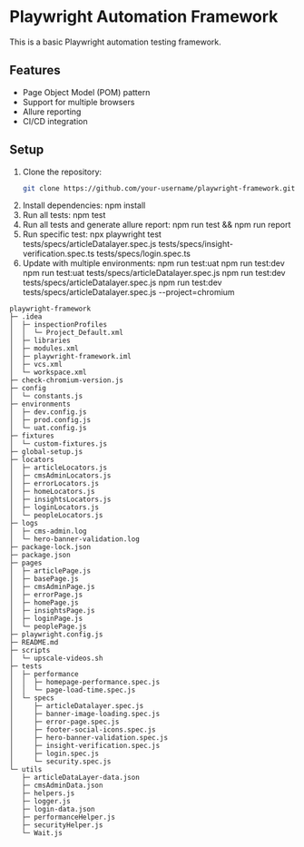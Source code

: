 # Playwright Automation Framework

This is a basic Playwright automation testing framework.

## Features
- Page Object Model (POM) pattern
- Support for multiple browsers
- Allure reporting
- CI/CD integration

## Setup
1. Clone the repository:
   ```bash
   git clone https://github.com/your-username/playwright-framework.git
2. Install dependencies:
   npm install
3. Run all tests:
   npm test
4. Run all tests and generate allure report:
   npm run test && npm run report
5. Run specific test:
   npx playwright test tests/specs/articleDatalayer.spec.js tests/specs/insight-verification.spec.ts tests/specs/login.spec.ts
6. Update with multiple environments:
   npm run test:uat
   npm run test:dev
   npm run test:uat tests/specs/articleDatalayer.spec.js
   npm run test:dev tests/specs/articleDatalayer.spec.js
   npm run test:dev tests/specs/articleDatalayer.spec.js --project=chromium





```
playwright-framework
├─ .idea
│  ├─ inspectionProfiles
│  │  └─ Project_Default.xml
│  ├─ libraries
│  ├─ modules.xml
│  ├─ playwright-framework.iml
│  ├─ vcs.xml
│  └─ workspace.xml
├─ check-chromium-version.js
├─ config
│  └─ constants.js
├─ environments
│  ├─ dev.config.js
│  ├─ prod.config.js
│  └─ uat.config.js
├─ fixtures
│  └─ custom-fixtures.js
├─ global-setup.js
├─ locators
│  ├─ articleLocators.js
│  ├─ cmsAdminLocators.js
│  ├─ errorLocators.js
│  ├─ homeLocators.js
│  ├─ insightsLocators.js
│  ├─ loginLocators.js
│  └─ peopleLocators.js
├─ logs
│  ├─ cms-admin.log
│  └─ hero-banner-validation.log
├─ package-lock.json
├─ package.json
├─ pages
│  ├─ articlePage.js
│  ├─ basePage.js
│  ├─ cmsAdminPage.js
│  ├─ errorPage.js
│  ├─ homePage.js
│  ├─ insightsPage.js
│  ├─ loginPage.js
│  └─ peoplePage.js
├─ playwright.config.js
├─ README.md
├─ scripts
│  └─ upscale-videos.sh
├─ tests
│  ├─ performance
│  │  ├─ homepage-performance.spec.js
│  │  └─ page-load-time.spec.js
│  └─ specs
│     ├─ articleDatalayer.spec.js
│     ├─ banner-image-loading.spec.js
│     ├─ error-page.spec.js
│     ├─ footer-social-icons.spec.js
│     ├─ hero-banner-validation.spec.js
│     ├─ insight-verification.spec.js
│     ├─ login.spec.js
│     └─ security.spec.js
└─ utils
   ├─ articleDataLayer-data.json
   ├─ cmsAdminData.json
   ├─ helpers.js
   ├─ logger.js
   ├─ login-data.json
   ├─ performanceHelper.js
   ├─ securityHelper.js
   └─ Wait.js

```